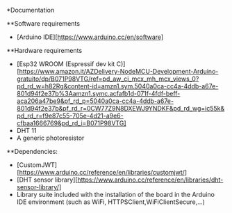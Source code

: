 *Documentation

**Software requirements
- [Arduino IDE][https://www.arduino.cc/en/software]

**Hardware requirements 
- [Esp32 WROOM (Espressif dev kit C)][https://www.amazon.it/AZDelivery-NodeMCU-Development-Arduino-gratuito/dp/B071P98VTG/ref=pd_aw_ci_mcx_mh_mcx_views_0?pd_rd_w=h82Rg&content-id=amzn1.sym.5040a0ca-cc4a-4ddb-a67e-801d94f2e37b%3Aamzn1.symc.acfafb1d-071f-4fdf-beff-aca206a47be9&pf_rd_p=5040a0ca-cc4a-4ddb-a67e-801d94f2e37b&pf_rd_r=0CW77Z9N8DXEWJ9YNDKF&pd_rd_wg=ic55k&pd_rd_r=f9e87c55-705e-4d21-a9e6-cfbaa1666769&pd_rd_i=B071P98VTG]
- DHT 11
- A generic photoresistor

**Dependencies:
- [CustomJWT][https://www.arduino.cc/reference/en/libraries/customjwt/]
- [DHT sensor library][https://www.arduino.cc/reference/en/libraries/dht-sensor-library/]
- Library suite included with the installation of the board in the Arduino IDE environment (such as WiFi, HTTPSClient,WiFiClientSecure,...)

